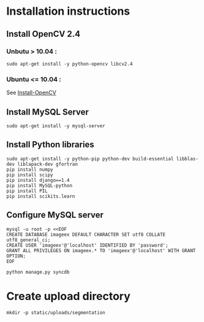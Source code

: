 
# Installation instructions


## Install OpenCV 2.4

### Unbutu > 10.04 :
    sudo apt-get install -y python-opencv libcv2.4

### Ubuntu <= 10.04 :
See [Install-OpenCV](https://github.com/jayrambhia/Install-OpenCV)



## Install MySQL Server

    sudo apt-get install -y mysql-server



## Install Python libraries

    sudo apt-get install -y python-pip python-dev build-essential libblas-dev liblapack-dev gfortran
    pip install numpy
    pip install scipy
    pip install django==1.4
    pip install MySQL-python
    pip install PIL
    pip install scikits.learn
    

## Configure MySQL server

    mysql -u root -p <<EOF
    CREATE DATABASE imageex DEFAULT CHARACTER SET utf8 COLLATE utf8_general_ci;
    CREATE USER 'imageex'@'localhost' IDENTIFIED BY 'password';
    GRANT ALL PRIVILEGES ON imageex.* TO 'imageex'@'localhost' WITH GRANT OPTION;
    EOF

    python manage.py syncdb


# Create upload directory

    mkdir -p static/uploads/segmentation


